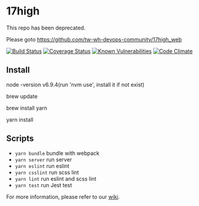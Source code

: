 # 17high

This repo has been deprecated.

Please goto https://github.com/tw-wh-devops-community/17high_web

[![Build Status](https://travis-ci.org/ThoughtWorksWuhanUI/17high.svg?branch=master)](https://travis-ci.org/ThoughtWorksWuhanUI/17high)
[![Coverage Status](https://coveralls.io/repos/github/ThoughtWorksWuhanUI/17high/badge.svg?branch=master)](https://coveralls.io/github/ThoughtWorksWuhanUI/17high?branch=master)
[![Known Vulnerabilities](https://snyk.io/test/github/thoughtworkswuhanui/17high/badge.svg)](https://snyk.io/test/github/thoughtworkswuhanui/17high)
[![Code Climate](https://codeclimate.com/github/ThoughtWorksWuhanUI/17high/badges/gpa.svg)](https://codeclimate.com/github/ThoughtWorksWuhanUI/17high)

## Install

node -version v6.9.4(run 'nvm use', install it if not exist)

brew update

brew install yarn

yarn install

## Scripts

- `yarn bundle` bundle with webpack
- `yarn server` run server
- `yarn eslint` run eslint
- `yarn csslint` run scss lint
- `yarn lint` run eslint and scss lint
- `yarn test` run Jest test

For more information, please refer to our [wiki](https://github.com/ThoughtWorksWuhanUI/17high/wiki).
